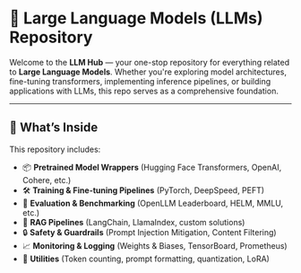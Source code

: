 # 🧠 Large Language Models (LLMs) Repository

Welcome to the **LLM Hub** — your one-stop repository for everything related to **Large Language Models**. Whether you're exploring model architectures, fine-tuning transformers, implementing inference pipelines, or building applications with LLMs, this repo serves as a comprehensive foundation.

---

## 🚀 What’s Inside

This repository includes:

- 📦 **Pretrained Model Wrappers** (Hugging Face Transformers, OpenAI, Cohere, etc.)
- 🛠️ **Training & Fine-tuning Pipelines** (PyTorch, DeepSpeed, PEFT)
- 🧪 **Evaluation & Benchmarking** (OpenLLM Leaderboard, HELM, MMLU, etc.)
- 🧩 **RAG Pipelines** (LangChain, LlamaIndex, custom solutions)
- 🔒 **Safety & Guardrails** (Prompt Injection Mitigation, Content Filtering)
- 📈 **Monitoring & Logging** (Weights & Biases, TensorBoard, Prometheus)
- 🧰 **Utilities** (Token counting, prompt formatting, quantization, LoRA)
